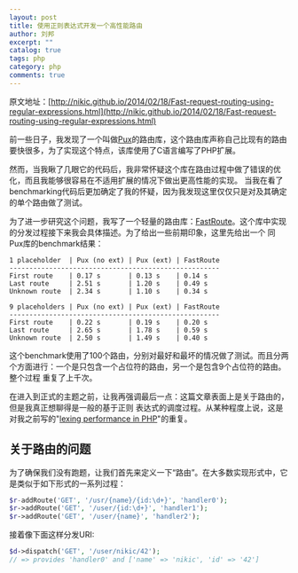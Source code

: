 ```yaml
---
layout: post
title: 使用正则表达式开发一个高性能路由
author: 刘邦
excerpt: ""
catalog: true
tags: php
category: php
comments: true
---
```


原文地址：[http://nikic.github.io/2014/02/18/Fast-request-routing-using-regular-expressions.html](http://nikic.github.io/2014/02/18/Fast-request-routing-using-regular-expressions.html)

前一些日子，我发现了一个叫做[Pux](https://github.com/c9s/Pux)的路由库，这个路由库声称自己比现有的路由要快很多，为了实现这个特点，该库使用了C语言编写了PHP扩展。

然而，当我瞅了几眼它的代码后，我非常怀疑这个库在路由过程中做了错误的优化，而且我能够很容易在不适用扩展的情况下做出更高性能的实现。
当我在看了benchmarking代码后更加确定了我的怀疑，因为我发现这里仅仅只是对及其确定的单个路由做了测试。

为了进一步研究这个问题，我写了一个轻量的路由库：[FastRoute](https://github.com/nikic/FastRoute)。这个库中实现的分发过程接下来我会具体描述。为了给出一些前期印象，这里先给出一个
同Pux库的benchmark结果：

```
1 placeholder  | Pux (no ext) | Pux (ext) | FastRoute
-----------------------------------------------------
First route    | 0.17 s       | 0.13 s    | 0.14 s
Last route     | 2.51 s       | 1.20 s    | 0.49 s
Unknown route  | 2.34 s       | 1.10 s    | 0.34 s

9 placeholders | Pux (no ext) | Pux (ext) | FastRoute
-----------------------------------------------------
First route    | 0.22 s       | 0.19 s    | 0.20 s
Last route     | 2.65 s       | 1.78 s    | 0.59 s
Unknown route  | 2.50 s       | 1.49 s    | 0.40 s
```

这个benchmark使用了100个路由，分别对最好和最坏的情况做了测试。而且分两个方面进行：一个是只包含一个占位符的路由，另一个是包含9个占位符的路由。整个过程
重复了上千次。

在进入到正式的主题之前，让我再强调最后一点：这篇文章表面上是关于路由的，但是我真正想聊得是一般的基于正则 表达式的调度过程。从某种程度上说，这是对我之前写的"[lexing performance in PHP](https://nikic.github.io/2011/10/23/Improving-lexing-performance-in-PHP.html)"的重复。

## 关于路由的问题

为了确保我们没有跑题，让我们首先来定义一下“路由”。在大多数实现形式中，它是类似于如下形式的一系列过程：

```php
$r-addRoute('GET', '/usr/{name}/{id:\d+}', 'handler0');
$r->addRoute('GET', '/user/{id:\d+}', 'handler1');
$r->addRoute('GET', '/user/{name}', 'handler2');
```

接着像下面这样分发URI:

```php
$d->dispatch('GET', '/user/nikic/42');
// => provides 'handler0' and ['name' => 'nikic', 'id' => '42']
```


